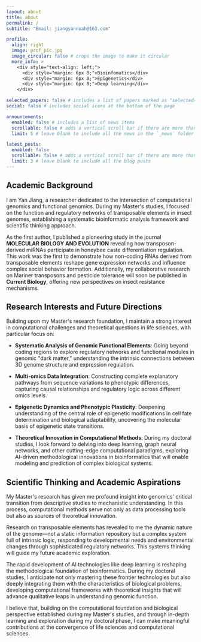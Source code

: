 ```yaml
---
layout: about
title: about
permalink: /
subtitle: "Email: jiangyannoah@163.com"

profile:
  align: right
  image: prof_pic.jpg
  image_circular: false # crops the image to make it circular
  more_info: >
    <div style="text-align: left;">
      <div style="margin: 6px 0;">Bioinfomatics</div>
      <div style="margin: 6px 0;">Epigenetics</div>
      <div style="margin: 6px 0;">Deep learning</div>
    </div>

selected_papers: false # includes a list of papers marked as "selected={true}"
social: false # includes social icons at the bottom of the page

announcements:
  enabled: false # includes a list of news items
  scrollable: false # adds a vertical scroll bar if there are more than 3 news items
  limit: 5 # leave blank to include all the news in the `_news` folder

latest_posts:
  enabled: false
  scrollable: false # adds a vertical scroll bar if there are more than 3 new posts items
  limit: 3 # leave blank to include all the blog posts
---
```


## Academic Background

I am Yan Jiang, a researcher dedicated to the intersection of computational genomics and functional genomics. During my Master's studies, I focused on the function and regulatory networks of transposable elements in insect genomes, establishing a systematic bioinformatic analysis framework and scientific thinking approach.

As the first author, I published a pioneering study in the journal **MOLECULAR BIOLOGY AND EVOLUTION** revealing how transposon-derived miRNAs participate in honeybee caste differentiation regulation. This work was the first to demonstrate how non-coding RNAs derived from transposable elements reshape gene expression networks and influence complex social behavior formation. Additionally, my collaborative research on Mariner transposons and pesticide tolerance will soon be published in **Current Biology**, offering new perspectives on insect resistance mechanisms.

## Research Interests and Future Directions

Building upon my Master's research foundation, I maintain a strong interest in computational challenges and theoretical questions in life sciences, with particular focus on:

- **Systematic Analysis of Genomic Functional Elements**: Going beyond coding regions to explore regulatory networks and functional modules in genomic "dark matter," understanding the intrinsic connections between 3D genome structure and expression regulation.

- **Multi-omics Data Integration**: Constructing complete explanatory pathways from sequence variations to phenotypic differences, capturing causal relationships and regulatory logic across different omics levels.

- **Epigenetic Dynamics and Phenotypic Plasticity**: Deepening understanding of the central role of epigenetic modifications in cell fate determination and biological adaptability, uncovering the molecular basis of epigenetic state transitions.

- **Theoretical Innovation in Computational Methods**: During my doctoral studies, I look forward to delving into deep learning, graph neural networks, and other cutting-edge computational paradigms, exploring AI-driven methodological innovations in bioinformatics that will enable modeling and prediction of complex biological systems.

## Scientific Thinking and Academic Aspirations

My Master's research has given me profound insight into genomics' critical transition from descriptive studies to mechanistic understanding. In this process, computational methods serve not only as data processing tools but also as sources of theoretical innovation.

Research on transposable elements has revealed to me the dynamic nature of the genome—not a static information repository but a complex system full of intrinsic logic, responding to developmental needs and environmental changes through sophisticated regulatory networks. This systems thinking will guide my future academic exploration.

The rapid development of AI technologies like deep learning is reshaping the methodological foundation of bioinformatics. During my doctoral studies, I anticipate not only mastering these frontier technologies but also deeply integrating them with the characteristics of biological problems, developing computational frameworks with theoretical insights that will advance qualitative leaps in understanding genomic function.

I believe that, building on the computational foundation and biological perspective established during my Master's studies, and through in-depth learning and exploration during my doctoral phase, I can make meaningful contributions at the convergence of life sciences and computational sciences.

